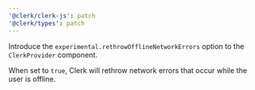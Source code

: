 ```yaml
---
'@clerk/clerk-js': patch
'@clerk/types': patch
---
```


Introduce the `experimental.rethrowOfflineNetworkErrors` option to the `ClerkProvider` component. 

When set to `true`, Clerk will rethrow network errors that occur while the user is offline.
